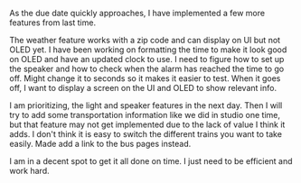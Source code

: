 As the due date quickly approaches, I have implemented a few more features from last time.

The weather feature works with a zip code and can display on UI but not OLED yet. I have been working on formatting the time to make it look good on OLED and have an updated clock to use. I need to figure how to set up the speaker and how to check when the alarm has reached the time to go off. Might change it to seconds so it makes it easier to test. When it goes off, I want to display a screen on the UI and OLED to show relevant info.

I am prioritizing, the light and speaker features in the next day. Then I will try to add some transportation information like we did in studio one time, but that feature may not get implemented due to the lack of value I think it adds. I don't think it is easy to switch the different trains you want to take easily. Made add a link to the bus pages instead.

I am in a decent spot to get it all done on time. I just need to be efficient and work hard.
